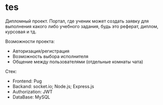 # tes

Дипломный проект. 
Портал, где ученик может создать заявку для выполнения какого либо учебного задания, будь это реферат, диплом, курсовая и тд.

Возможности проекта:
- Авторизация/регистрация 
- Возможность выбора исполнителя
- Общение между пользователями (отдельные комнаты чата)

Стек:

- Frontend: Pug
- Backand: socket.io; Node.js; Express.js
- Authorization: JWT
- DataBase: MySQL
